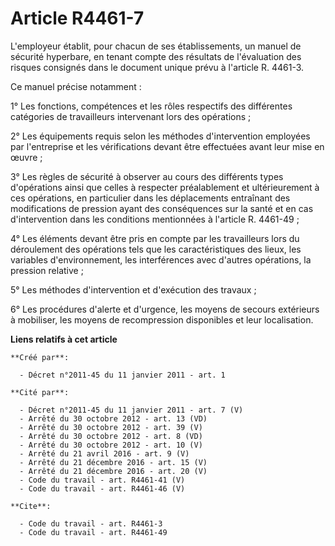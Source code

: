 # Article R4461-7

L'employeur établit, pour chacun de ses établissements, un manuel de sécurité hyperbare, en tenant compte des résultats de
l'évaluation des risques consignés dans le document unique prévu à l'article R. 4461-3. 

Ce manuel précise notamment : 

1° Les fonctions, compétences et les rôles respectifs des différentes catégories de travailleurs intervenant lors des
opérations ; 

2° Les équipements requis selon les méthodes d'intervention employées par l'entreprise et les vérifications devant être
effectuées avant leur mise en œuvre ; 

3° Les règles de sécurité à observer au cours des différents types d'opérations ainsi que celles à respecter préalablement et
ultérieurement à ces opérations, en particulier dans les déplacements entraînant des modifications de pression ayant des
conséquences sur la santé et en cas d'intervention dans les conditions mentionnées à l'article R. 4461-49 ; 

4° Les éléments devant être pris en compte par les travailleurs lors du déroulement des opérations tels que les
caractéristiques des lieux, les variables d'environnement, les interférences avec d'autres opérations, la pression
relative ; 

5° Les méthodes d'intervention et d'exécution des travaux ; 

6° Les procédures d'alerte et d'urgence, les moyens de secours extérieurs à mobiliser, les moyens de recompression
disponibles et leur localisation.

**Liens relatifs à cet article**

	**Créé par**:

	  - Décret n°2011-45 du 11 janvier 2011 - art. 1

	**Cité par**:

	  - Décret n°2011-45 du 11 janvier 2011 - art. 7 (V)
	  - Arrêté du 30 octobre 2012 - art. 13 (VD)
	  - Arrêté du 30 octobre 2012 - art. 39 (V)
	  - Arrêté du 30 octobre 2012 - art. 8 (VD)
	  - Arrêté du 30 octobre 2012 - art. 10 (V)
	  - Arrêté du 21 avril 2016 - art. 9 (V)
	  - Arrêté du 21 décembre 2016 - art. 15 (V)
	  - Arrêté du 21 décembre 2016 - art. 20 (V)
	  - Code du travail - art. R4461-41 (V)
	  - Code du travail - art. R4461-46 (V)

	**Cite**:

	  - Code du travail - art. R4461-3
	  - Code du travail - art. R4461-49
